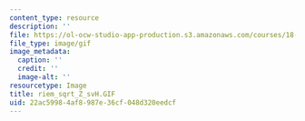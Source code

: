```yaml
---
content_type: resource
description: ''
file: https://ol-ocw-studio-app-production.s3.amazonaws.com/courses/18-04-complex-variables-with-applications-fall-1999/22ac59984af8987e36cf048d320eedcf_riem_sqrt_Z_svH.GIF
file_type: image/gif
image_metadata:
  caption: ''
  credit: ''
  image-alt: ''
resourcetype: Image
title: riem_sqrt_Z_svH.GIF
uid: 22ac5998-4af8-987e-36cf-048d320eedcf
---
```

